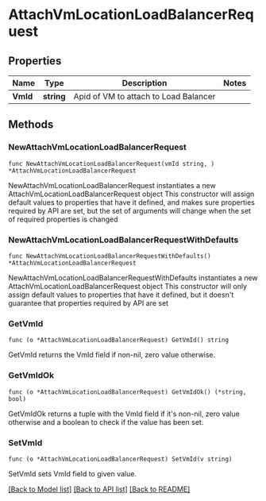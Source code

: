 # AttachVmLocationLoadBalancerRequest

## Properties

Name | Type | Description | Notes
------------ | ------------- | ------------- | -------------
**VmId** | **string** | Apid of VM to attach to Load Balancer | 

## Methods

### NewAttachVmLocationLoadBalancerRequest

`func NewAttachVmLocationLoadBalancerRequest(vmId string, ) *AttachVmLocationLoadBalancerRequest`

NewAttachVmLocationLoadBalancerRequest instantiates a new AttachVmLocationLoadBalancerRequest object
This constructor will assign default values to properties that have it defined,
and makes sure properties required by API are set, but the set of arguments
will change when the set of required properties is changed

### NewAttachVmLocationLoadBalancerRequestWithDefaults

`func NewAttachVmLocationLoadBalancerRequestWithDefaults() *AttachVmLocationLoadBalancerRequest`

NewAttachVmLocationLoadBalancerRequestWithDefaults instantiates a new AttachVmLocationLoadBalancerRequest object
This constructor will only assign default values to properties that have it defined,
but it doesn't guarantee that properties required by API are set

### GetVmId

`func (o *AttachVmLocationLoadBalancerRequest) GetVmId() string`

GetVmId returns the VmId field if non-nil, zero value otherwise.

### GetVmIdOk

`func (o *AttachVmLocationLoadBalancerRequest) GetVmIdOk() (*string, bool)`

GetVmIdOk returns a tuple with the VmId field if it's non-nil, zero value otherwise
and a boolean to check if the value has been set.

### SetVmId

`func (o *AttachVmLocationLoadBalancerRequest) SetVmId(v string)`

SetVmId sets VmId field to given value.



[[Back to Model list]](../README.md#documentation-for-models) [[Back to API list]](../README.md#documentation-for-api-endpoints) [[Back to README]](../README.md)



